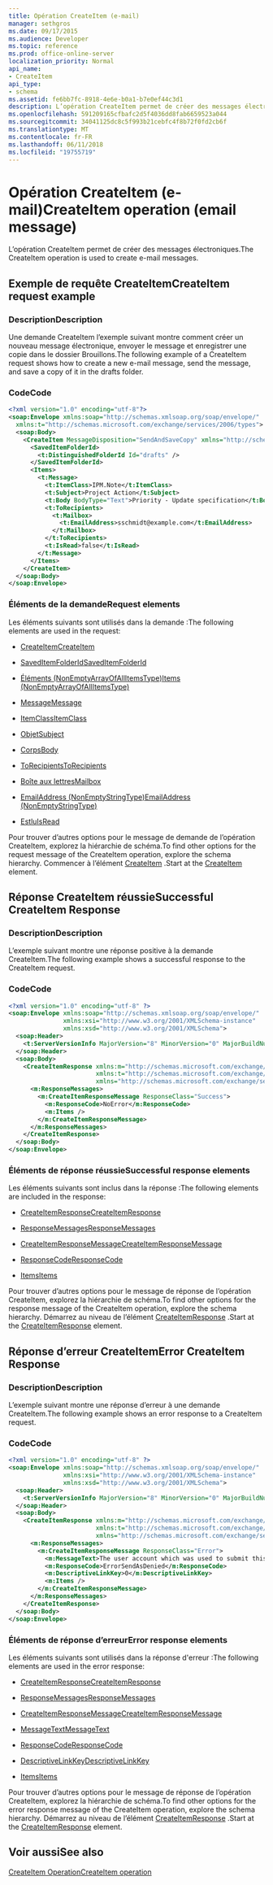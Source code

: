 ```yaml
---
title: Opération CreateItem (e-mail)
manager: sethgros
ms.date: 09/17/2015
ms.audience: Developer
ms.topic: reference
ms.prod: office-online-server
localization_priority: Normal
api_name:
- CreateItem
api_type:
- schema
ms.assetid: fe6bb7fc-8918-4e6e-b0a1-b7e0ef44c3d1
description: L’opération CreateItem permet de créer des messages électroniques.
ms.openlocfilehash: 591209165cfbafc2d5f4036dd8fab6659523a044
ms.sourcegitcommit: 34041125dc8c5f993b21cebfc4f8b72f0fd2cb6f
ms.translationtype: MT
ms.contentlocale: fr-FR
ms.lasthandoff: 06/11/2018
ms.locfileid: "19755719"
---
```

# <a name="createitem-operation-email-message"></a><span data-ttu-id="305fd-103">Opération CreateItem (e-mail)</span><span class="sxs-lookup"><span data-stu-id="305fd-103">CreateItem operation (email message)</span></span>

<span data-ttu-id="305fd-104">L’opération CreateItem permet de créer des messages électroniques.</span><span class="sxs-lookup"><span data-stu-id="305fd-104">The CreateItem operation is used to create e-mail messages.</span></span>
  
## <a name="createitem-request-example"></a><span data-ttu-id="305fd-105">Exemple de requête CreateItem</span><span class="sxs-lookup"><span data-stu-id="305fd-105">CreateItem request example</span></span>

### <a name="description"></a><span data-ttu-id="305fd-106">Description</span><span class="sxs-lookup"><span data-stu-id="305fd-106">Description</span></span>

<span data-ttu-id="305fd-107">Une demande CreateItem l’exemple suivant montre comment créer un nouveau message électronique, envoyer le message et enregistrer une copie dans le dossier Brouillons.</span><span class="sxs-lookup"><span data-stu-id="305fd-107">The following example of a CreateItem request shows how to create a new e-mail message, send the message, and save a copy of it in the drafts folder.</span></span>
  
### <a name="code"></a><span data-ttu-id="305fd-108">Code</span><span class="sxs-lookup"><span data-stu-id="305fd-108">Code</span></span>

```XML
<?xml version="1.0" encoding="utf-8"?>
<soap:Envelope xmlns:soap="http://schemas.xmlsoap.org/soap/envelope/"
  xmlns:t="http://schemas.microsoft.com/exchange/services/2006/types">
  <soap:Body>
    <CreateItem MessageDisposition="SendAndSaveCopy" xmlns="http://schemas.microsoft.com/exchange/services/2006/messages">
      <SavedItemFolderId>
        <t:DistinguishedFolderId Id="drafts" />
      </SavedItemFolderId>
      <Items>
        <t:Message>
          <t:ItemClass>IPM.Note</t:ItemClass>
          <t:Subject>Project Action</t:Subject>
          <t:Body BodyType="Text">Priority - Update specification</t:Body>
          <t:ToRecipients>
            <t:Mailbox>
              <t:EmailAddress>sschmidt@example.com</t:EmailAddress>
            </t:Mailbox>
          </t:ToRecipients>
          <t:IsRead>false</t:IsRead>
        </t:Message>
      </Items>
    </CreateItem>
  </soap:Body>
</soap:Envelope>
```

### <a name="request-elements"></a><span data-ttu-id="305fd-109">Éléments de la demande</span><span class="sxs-lookup"><span data-stu-id="305fd-109">Request elements</span></span>

<span data-ttu-id="305fd-110">Les éléments suivants sont utilisés dans la demande :</span><span class="sxs-lookup"><span data-stu-id="305fd-110">The following elements are used in the request:</span></span> 
  
- [<span data-ttu-id="305fd-111">CreateItem</span><span class="sxs-lookup"><span data-stu-id="305fd-111">CreateItem</span></span>](createitem.md)
    
- [<span data-ttu-id="305fd-112">SavedItemFolderId</span><span class="sxs-lookup"><span data-stu-id="305fd-112">SavedItemFolderId</span></span>](saveditemfolderid.md)
    
- [<span data-ttu-id="305fd-113">Éléments (NonEmptyArrayOfAllItemsType)</span><span class="sxs-lookup"><span data-stu-id="305fd-113">Items (NonEmptyArrayOfAllItemsType)</span></span>](items-nonemptyarrayofallitemstype.md)
    
- [<span data-ttu-id="305fd-114">Message</span><span class="sxs-lookup"><span data-stu-id="305fd-114">Message</span></span>](message-ex15websvcsotherref.md)
    
- [<span data-ttu-id="305fd-115">ItemClass</span><span class="sxs-lookup"><span data-stu-id="305fd-115">ItemClass</span></span>](itemclass.md)
    
- [<span data-ttu-id="305fd-116">Objet</span><span class="sxs-lookup"><span data-stu-id="305fd-116">Subject</span></span>](subject.md)
    
- [<span data-ttu-id="305fd-117">Corps</span><span class="sxs-lookup"><span data-stu-id="305fd-117">Body</span></span>](body.md)
    
- [<span data-ttu-id="305fd-118">ToRecipients</span><span class="sxs-lookup"><span data-stu-id="305fd-118">ToRecipients</span></span>](torecipients.md)
    
- [<span data-ttu-id="305fd-119">Boîte aux lettres</span><span class="sxs-lookup"><span data-stu-id="305fd-119">Mailbox</span></span>](mailbox.md)
    
- [<span data-ttu-id="305fd-120">EmailAddress (NonEmptyStringType)</span><span class="sxs-lookup"><span data-stu-id="305fd-120">EmailAddress (NonEmptyStringType)</span></span>](emailaddress-nonemptystringtype.md)
    
- [<span data-ttu-id="305fd-121">Estlu</span><span class="sxs-lookup"><span data-stu-id="305fd-121">IsRead</span></span>](isread.md)
    
<span data-ttu-id="305fd-122">Pour trouver d’autres options pour le message de demande de l’opération CreateItem, explorez la hiérarchie de schéma.</span><span class="sxs-lookup"><span data-stu-id="305fd-122">To find other options for the request message of the CreateItem operation, explore the schema hierarchy.</span></span> <span data-ttu-id="305fd-123">Commencer à l’élément [CreateItem](createitem.md) .</span><span class="sxs-lookup"><span data-stu-id="305fd-123">Start at the [CreateItem](createitem.md) element.</span></span> 
  
## <a name="successful-createitem-response"></a><span data-ttu-id="305fd-124">Réponse CreateItem réussie</span><span class="sxs-lookup"><span data-stu-id="305fd-124">Successful CreateItem Response</span></span>

### <a name="description"></a><span data-ttu-id="305fd-125">Description</span><span class="sxs-lookup"><span data-stu-id="305fd-125">Description</span></span>

<span data-ttu-id="305fd-126">L’exemple suivant montre une réponse positive à la demande CreateItem.</span><span class="sxs-lookup"><span data-stu-id="305fd-126">The following example shows a successful response to the CreateItem request.</span></span>
  
### <a name="code"></a><span data-ttu-id="305fd-127">Code</span><span class="sxs-lookup"><span data-stu-id="305fd-127">Code</span></span>

```XML
<?xml version="1.0" encoding="utf-8" ?>
<soap:Envelope xmlns:soap="http://schemas.xmlsoap.org/soap/envelope/" 
               xmlns:xsi="http://www.w3.org/2001/XMLSchema-instance" 
               xmlns:xsd="http://www.w3.org/2001/XMLSchema">
  <soap:Header>
    <t:ServerVersionInfo MajorVersion="8" MinorVersion="0" MajorBuildNumber="595" MinorBuildNumber="0" xmlns:t="http://schemas.microsoft.com/exchange/services/2006/types" />
  </soap:Header>
  <soap:Body>
    <CreateItemResponse xmlns:m="http://schemas.microsoft.com/exchange/services/2006/messages" 
                        xmlns:t="http://schemas.microsoft.com/exchange/services/2006/types" 
                        xmlns="http://schemas.microsoft.com/exchange/services/2006/messages">
      <m:ResponseMessages>
        <m:CreateItemResponseMessage ResponseClass="Success">
          <m:ResponseCode>NoError</m:ResponseCode>
          <m:Items />
        </m:CreateItemResponseMessage>
      </m:ResponseMessages>
    </CreateItemResponse>
  </soap:Body>
</soap:Envelope>
```

### <a name="successful-response-elements"></a><span data-ttu-id="305fd-128">Éléments de réponse réussie</span><span class="sxs-lookup"><span data-stu-id="305fd-128">Successful response elements</span></span>

<span data-ttu-id="305fd-129">Les éléments suivants sont inclus dans la réponse :</span><span class="sxs-lookup"><span data-stu-id="305fd-129">The following elements are included in the response:</span></span> 
  
- [<span data-ttu-id="305fd-130">CreateItemResponse</span><span class="sxs-lookup"><span data-stu-id="305fd-130">CreateItemResponse</span></span>](createitemresponse.md)
    
- [<span data-ttu-id="305fd-131">ResponseMessages</span><span class="sxs-lookup"><span data-stu-id="305fd-131">ResponseMessages</span></span>](responsemessages.md)
    
- [<span data-ttu-id="305fd-132">CreateItemResponseMessage</span><span class="sxs-lookup"><span data-stu-id="305fd-132">CreateItemResponseMessage</span></span>](createitemresponsemessage.md)
    
- [<span data-ttu-id="305fd-133">ResponseCode</span><span class="sxs-lookup"><span data-stu-id="305fd-133">ResponseCode</span></span>](responsecode.md)
    
- [<span data-ttu-id="305fd-134">Items</span><span class="sxs-lookup"><span data-stu-id="305fd-134">Items</span></span>](items.md)
    
<span data-ttu-id="305fd-135">Pour trouver d’autres options pour le message de réponse de l’opération CreateItem, explorez la hiérarchie de schéma.</span><span class="sxs-lookup"><span data-stu-id="305fd-135">To find other options for the response message of the CreateItem operation, explore the schema hierarchy.</span></span> <span data-ttu-id="305fd-136">Démarrez au niveau de l’élément [CreateItemResponse](createitemresponse.md) .</span><span class="sxs-lookup"><span data-stu-id="305fd-136">Start at the [CreateItemResponse](createitemresponse.md) element.</span></span> 
  
## <a name="error-createitem-response"></a><span data-ttu-id="305fd-137">Réponse d’erreur CreateItem</span><span class="sxs-lookup"><span data-stu-id="305fd-137">Error CreateItem Response</span></span>

### <a name="description"></a><span data-ttu-id="305fd-138">Description</span><span class="sxs-lookup"><span data-stu-id="305fd-138">Description</span></span>

<span data-ttu-id="305fd-139">L’exemple suivant montre une réponse d’erreur à une demande CreateItem.</span><span class="sxs-lookup"><span data-stu-id="305fd-139">The following example shows an error response to a CreateItem request.</span></span>
  
### <a name="code"></a><span data-ttu-id="305fd-140">Code</span><span class="sxs-lookup"><span data-stu-id="305fd-140">Code</span></span>

```XML
<?xml version="1.0" encoding="utf-8" ?>
<soap:Envelope xmlns:soap="http://schemas.xmlsoap.org/soap/envelope/" 
               xmlns:xsi="http://www.w3.org/2001/XMLSchema-instance" 
               xmlns:xsd="http://www.w3.org/2001/XMLSchema">
  <soap:Header>
    <t:ServerVersionInfo MajorVersion="8" MinorVersion="0" MajorBuildNumber="595" MinorBuildNumber="0" xmlns:t="http://schemas.microsoft.com/exchange/services/2006/types" />
  </soap:Header>
  <soap:Body>
    <CreateItemResponse xmlns:m="http://schemas.microsoft.com/exchange/services/2006/messages" 
                        xmlns:t="http://schemas.microsoft.com/exchange/services/2006/types" 
                        xmlns="http://schemas.microsoft.com/exchange/services/2006/messages">
      <m:ResponseMessages>
        <m:CreateItemResponseMessage ResponseClass="Error">
          <m:MessageText>The user account which was used to submit this request does not have the right to send mail on behalf of the specified sending account.</m:MessageText>
          <m:ResponseCode>ErrorSendAsDenied</m:ResponseCode>
          <m:DescriptiveLinkKey>0</m:DescriptiveLinkKey>
          <m:Items />
        </m:CreateItemResponseMessage>
      </m:ResponseMessages>
    </CreateItemResponse>
  </soap:Body>
</soap:Envelope>
```

### <a name="error-response-elements"></a><span data-ttu-id="305fd-141">Éléments de réponse d’erreur</span><span class="sxs-lookup"><span data-stu-id="305fd-141">Error response elements</span></span>

<span data-ttu-id="305fd-142">Les éléments suivants sont utilisés dans la réponse d'erreur :</span><span class="sxs-lookup"><span data-stu-id="305fd-142">The following elements are used in the error response:</span></span> 
  
- [<span data-ttu-id="305fd-143">CreateItemResponse</span><span class="sxs-lookup"><span data-stu-id="305fd-143">CreateItemResponse</span></span>](createitemresponse.md)
    
- [<span data-ttu-id="305fd-144">ResponseMessages</span><span class="sxs-lookup"><span data-stu-id="305fd-144">ResponseMessages</span></span>](responsemessages.md)
    
- [<span data-ttu-id="305fd-145">CreateItemResponseMessage</span><span class="sxs-lookup"><span data-stu-id="305fd-145">CreateItemResponseMessage</span></span>](createitemresponsemessage.md)
    
- [<span data-ttu-id="305fd-146">MessageText</span><span class="sxs-lookup"><span data-stu-id="305fd-146">MessageText</span></span>](messagetext.md)
    
- [<span data-ttu-id="305fd-147">ResponseCode</span><span class="sxs-lookup"><span data-stu-id="305fd-147">ResponseCode</span></span>](responsecode.md)
    
- [<span data-ttu-id="305fd-148">DescriptiveLinkKey</span><span class="sxs-lookup"><span data-stu-id="305fd-148">DescriptiveLinkKey</span></span>](descriptivelinkkey.md)
    
- [<span data-ttu-id="305fd-149">Items</span><span class="sxs-lookup"><span data-stu-id="305fd-149">Items</span></span>](items.md)
    
<span data-ttu-id="305fd-150">Pour trouver d’autres options pour le message de réponse de l’opération CreateItem, explorez la hiérarchie de schéma.</span><span class="sxs-lookup"><span data-stu-id="305fd-150">To find other options for the error response message of the CreateItem operation, explore the schema hierarchy.</span></span> <span data-ttu-id="305fd-151">Démarrez au niveau de l’élément [CreateItemResponse](createitemresponse.md) .</span><span class="sxs-lookup"><span data-stu-id="305fd-151">Start at the [CreateItemResponse](createitemresponse.md) element.</span></span> 
  
## <a name="see-also"></a><span data-ttu-id="305fd-152">Voir aussi</span><span class="sxs-lookup"><span data-stu-id="305fd-152">See also</span></span>



[<span data-ttu-id="305fd-153">CreateItem Operation</span><span class="sxs-lookup"><span data-stu-id="305fd-153">CreateItem operation</span></span>](createitem-operation.md)

